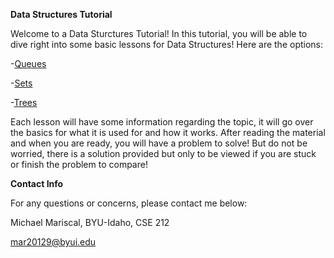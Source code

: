 **Data Structures Tutorial**

Welcome to a Data Sturctures Tutorial! In this tutorial, you will be able to dive right into some basic lessons for Data Structures! Here are the options: 


-[Queues](1-queues.md)

-[Sets](2-sets.md)

-[Trees](3-trees.md)



Each lesson will have some information regarding the topic, it will go over the basics 
for what it is used for and how it works. After reading the material and when you are ready,
you will have a problem to solve! But do not be worried, there is a solution provided but
only to be viewed if you are stuck or finish the problem to compare!



**Contact Info**

For any questions or concerns, please contact me below:

Michael Mariscal, BYU-Idaho, CSE 212

mar20129@byui.edu